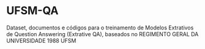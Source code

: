 # UFSM-QA
Dataset, documentos e códigos para o treinamento de Modelos Extrativos de Question Answering (Extrative QA), baseados no REGIMENTO GERAL DA UNIVERSIDADE 1988 UFSM
